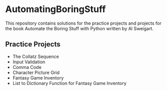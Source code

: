 # AutomatingBoringStuff

This repository contains solutions for the practice projects and projects for the book Automate the Boring Stuff with Python written by Al Sweigart.

## Practice Projects
* The Collatz Sequence
* Input Validation
* Comma Code
* Character Picture Grid
* Fantasy Game Inventory
* List to Dictionary Function for Fantasy Game Inventory
